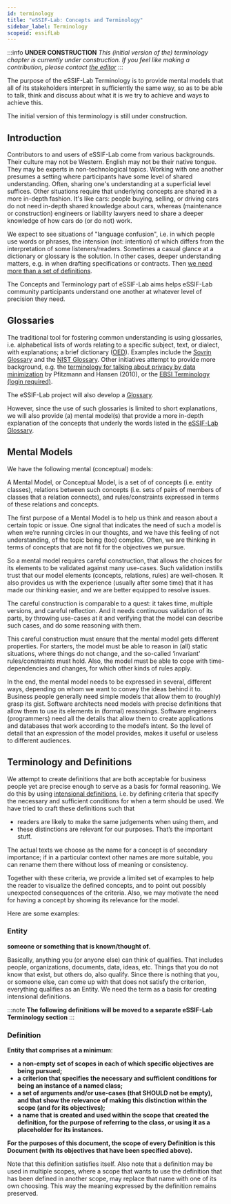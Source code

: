 ```yaml
---
id: terminology
title: "eSSIF-Lab: Concepts and Terminology"
sidebar_label: Terminology
scopeid: essifLab
---
```


:::info **UNDER CONSTRUCTION**
*This (initial version of the) terminology chapter is currently under construction. If you feel like making a contribution, please contact [the editor](mailto:rieks.joosten@tno.nl)*
:::

The purpose of the eSSIF-Lab Terminology is to provide mental models that all of its stakeholders interpret in sufficiently the same way, so as to be able to talk, think and discuss about what it is we try to achieve and ways to achieve this.

The initial version of this terminology is still under construction.

## Introduction

Contributors to and users of eSSIF-Lab come from various backgrounds. Their culture may not be Western. English may not be their native tongue. They may be experts in non-technological topics. Working with one another presumes a setting where participants have some level of shared understanding. Often, sharing one's understanding at a superficial level suffices. Other situations require that underlying concepts are shared in a more in-depth fashion. It's like cars: people buying, selling, or driving cars do not need in-depth shared knowledge about cars, whereas (maintenance or construction) engineers or liability lawyers need to share a deeper knowledge of how cars do (or do not) work.

We expect to see situations of "language confusion", i.e. in which people use words or phrases, the intension (not: intention) of which differs from the interpretation of some listeners/readers. Sometimes a casual glance at a dictionary or glossary is the solution. In other cases, deeper understanding matters, e.g. in when drafting specifications or contracts. Then [we need more than a set of definitions](https://www.sfu.ca/~swartz/definitions.htm).

The Concepts and Terminology part of eSSIF-Lab aims helps eSSIF-Lab community participants understand one another at whatever level of precision they need.

## Glossaries

The traditional tool for fostering common understanding is using glossaries, i.e. alphabetical lists of words relating to a specific subject, text, or dialect, with explanations; a brief dictionary ([OED](https://www.lexico.com/definition/glossary)). Examples include the [Sovrin Glossary](https://sovrin.org/library/glossary/) and the [NIST Glossary](https://csrc.nist.gov/glossary). Other initiatives attempt to provide more background, e.g. the [terminology for talking about privacy by data minimization](https://dud.inf.tu-dresden.de/literatur/Anon_Terminology_v0.34.pdf) by Pfitzmann and Hansen (2010), or the [EBSI Terminology (login required)](https://ec.europa.eu/cefdigital/wiki/display/EBP/EBSI+Terminology).

The eSSIF-Lab project will also develop a [Glossary](/docs/essifLab-glossary).

However, since the use of such glossaries is limited to short explanations, we will also provide (a) mental model(s) that provide a more in-depth explanation of the concepts that underly the words listed in the [eSSIF-Lab Glossary](/docs/essifLab-glossary). 

## Mental Models

We have the following mental (conceptual) models:




A Mental Model, or Conceptual Model, is a set of of concepts (i.e. entity classes), relations between such concepts (i.e. sets of pairs of members of classes that a relation connects), and rules/constraints expressed in terms of these relations and concepts.

The first purpose of a Mental Model is to help us think and reason about a certain topic or issue.
One signal that indicates the need of such a model is when we’re running circles in our thoughts, and we have this feeling of not understanding, of the topic being (too) complex. Often, we are thinking in terms of concepts that are not fit for the objectives we pursue.

So a mental model requires careful construction, that allows the choices for its elements to be validated against many use-cases. Such validation instills trust that our model elements (concepts, relations, rules) are well-chosen. It also provides us with the experience (usually after some time) that it has made our thinking easier, and we are better equipped to resolve issues.

The careful construction is comparable to a quest: it takes time, multiple versions, and careful reflection. And it needs continuous validation of its parts, by throwing use-cases at it and verifying that the model can describe such cases, and do some reasoning with them.

This careful construction must ensure that the mental model gets different properties. For starters, the model must be able to reason in (all) static situations, where things do not change, and the so-called ‘invariant’ rules/constraints must  hold. Also, the model must be able to cope with time-dependencies and changes, for which other kinds of rules apply.

In the end, the mental model needs to be expressed in several, different ways, depending on whom we want to convey the ideas behind it to. Business people generally need simple models that allow them to (roughly) grasp its gist. Software architects need models with precise definitions that allow them to use its elements in (formal) reasonings. Software engineers (programmers) need all the details that allow them to create applications and databases that work according to the model’s intent. So the level of detail that an expression of the model provides, makes it useful or useless to different audiences.

## Terminology and Definitions

We attempt to create definitions that are both acceptable for business people yet are precise enough to serve as a basis for formal reasoning. We do this by using [intensional definitions](https://en.wikipedia.org/wiki/Extensional_and_intensional_definitions), i.e. by defining criteria that specify the  necessary and sufficient conditions for when a term should be used. We have tried to craft these definitions such that

- readers are likely to make the same judgements when using them, and
- these distinctions are relevant for our purposes. That’s the important stuff.

The actual texts we choose as the name for a concept is of secondary importance; if in a particular context other names are more suitable, you can rename them there without loss of meaning or consistency.

Together with these criteria, we provide a limited set of examples to help the reader to visualize the defined concepts, and to point out possibly unexpected consequences of the criteria. Also, we may motivate the need for having a concept by showing its relevance for the model.

Here are some examples:

### Entity
**someone or something that is known/thought of**.

Basically, anything you (or anyone else) can think of qualifies. That includes people, organizations, documents, data, ideas, etc. Things that you do not know that exist, but others do, also qualify.
Since there is nothing that you, or someone else, can come up with that does not satisfy the criterion, everything qualifies as an Entity. We need the term as a basis for creating intensional definitions.

:::note
**The following definitions will be moved to a separate eSSIF-Lab Terminology section**
:::

### Definition
**Entity that comprises at a minimum**:

- **a non-empty set of scopes in each of which specific objectives are being pursued;**
- **a criterion that specifies the necessary and sufficient conditions for being an instance of a named class;**
- **a set of arguments and/or use-cases (that SHOULD not be empty), and that show the relevance of making this distinction within the scope (and for its objectives);**
- **a name that is created and used within the scope that created the definition, for the purpose of referring to the class, or using it as a placeholder for its instances.**

**For the purposes of this document, the scope of every Definition is this Document (with its objectives that have been specified above).**

Note that this definition satisfies itself. Also note that a definition may be used in multiple scopes, where a scope that wants to use the definition that has been defined in another scope, may replace that name with one of its own choosing. This way the meaning expressed by the definition remains preserved.
